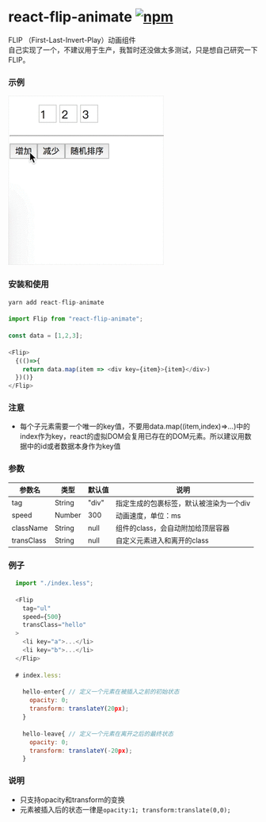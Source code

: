 # react-flip-animate [![npm](https://img.shields.io/npm/v/react-flip-animate.svg)](https://www.npmjs.com/package/react-flip-animate)

FLIP （First-Last-Invert-Play）动画组件<br/>
自己实现了一个，不建议用于生产，我暂时还没做太多测试，只是想自己研究一下FLIP。

### 示例

![img](public/demo.GIF)

### 安装和使用

```javascript
yarn add react-flip-animate

import Flip from "react-flip-animate";

const data = [1,2,3];

<Flip>
  {(()=>{
    return data.map(item => <div key={item}>{item}</div>)
  })()}
</Flip>
```

### 注意
* 每个子元素需要一个唯一的key值，不要用data.map((item,index)=>...)中的index作为key，react的虚拟DOM会复用已存在的DOM元素。所以建议用数据中的id或者数据本身作为key值

### 参数

| 参数名     | 类型   | 默认值 | 说明                                          |
| ---------- | ------ | ------ | --------------------------------------------- |
| tag        | String | "div"  | 指定生成的包裹标签，<Flip>默认被渲染为一个div |
| speed      | Number | 300    | 动画速度，单位：ms                            |
| className  | String | null   | 组件的class，会自动附加给<Flip>顶层容器       |
| transClass | String | null   | 自定义元素进入和离开的class                   |

### 例子

```javascript
  import "./index.less";

  <Flip
    tag="ul"
    speed={500}
    transClass="hello"
  >
    <li key="a">...</li>
    <li key="b">...</li>
  </Flip>

  # index.less:

    hello-enter{ // 定义一个元素在被插入之前的初始状态
      opacity: 0;
      transform: translateY(20px);
    }

    hello-leave{ // 定义一个元素在离开之后的最终状态
      opacity: 0;
      transform: translateY(-20px);
    }
```

### 说明

* 只支持opacity和transform的变换
* 元素被插入后的状态一律是```opacity:1; transform:translate(0,0);```